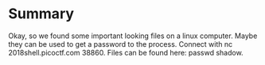 # Summary

Okay, so we found some important looking files on a linux computer. Maybe they can be used to get a password to the process. Connect with nc 2018shell.picoctf.com 38860. Files can be found here: passwd shadow. 
